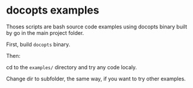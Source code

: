 # docopts examples

Thoses scripts are bash source code examples using docopts binary built by go in the main project folder.

First, build `docopts` binary.

Then:

cd to the `examples/` directory and try any code localy.

Change dir to subfolder, the same way, if you want to try other examples.

